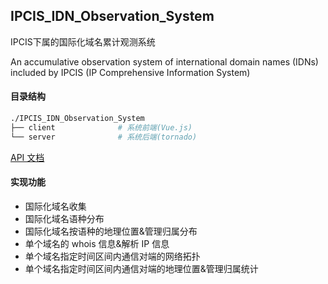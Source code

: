 ## IPCIS_IDN_Observation_System

 IPCIS下属的国际化域名累计观测系统

An accumulative observation system of international domain names (IDNs) included by IPCIS (IP Comprehensive Information System)

#### 目录结构

```sh
./IPCIS_IDN_Observation_System
├── client              # 系统前端(Vue.js)
└── server              # 系统后端(tornado)
```

[API 文档](https://silence-rain.cn/IDNOS_doc/index.html)

#### 实现功能

- 国际化域名收集
- 国际化域名语种分布
- 国际化域名按语种的地理位置&管理归属分布
- 单个域名的 whois 信息&解析 IP 信息
- 单个域名指定时间区间内通信对端的网络拓扑
- 单个域名指定时间区间内通信对端的地理位置&管理归属统计

